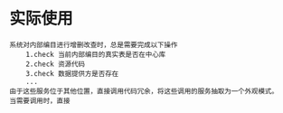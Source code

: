 # 实际使用
    系统对内部编目进行增删改查时，总是需要完成以下操作
        1.check 当前内部编目的真实表是否在中心库
        2.check 资源代码
        3.check 数据提供方是否存在
        ...
    由于这些服务位于其他位置，直接调用代码冗余，将这些调用的服务抽取为一个外观模式。
    当需要调用时，直接